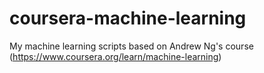 # coursera-machine-learning
My machine learning scripts based on Andrew Ng's course (https://www.coursera.org/learn/machine-learning)

